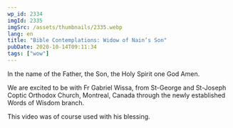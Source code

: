 ```yaml
---
wp_id: 2334
imgId: 2335
imgSrc: /assets/thumbnails/2335.webp
lang: en
title: "Bible Contemplations: Widow of Nain’s Son"
pubDate: 2020-10-14T09:11:34
tags: ["wow"]
---
```


<!-- page: 6 -->

<p>In the name of the Father, the Son, the Holy Spirit one God Amen.</p>
<p>We are excited to be with Fr Gabriel Wissa, from St-George and St-Joseph Coptic Orthodox Church, Montreal, Canada through the newly established Words of Wisdom branch.</p>
<p>This video was of course used with his blessing.</p>
<p>&nbsp;</p>
